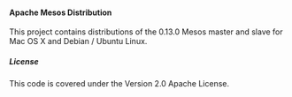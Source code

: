 #### Apache Mesos Distribution

This project contains distributions of the 0.13.0 Mesos master and slave for Mac OS X and Debian / Ubuntu Linux.

##### License

This code is covered under the Version 2.0 Apache License.